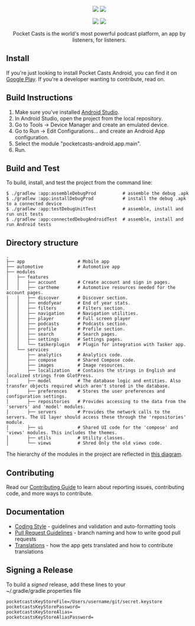 <p align="center">
    <img src="https://user-images.githubusercontent.com/308331/194037473-41ad7eba-8602-4be5-be73-49e3c0c48c12.svg#gh-light-mode-only" />
    <img src="https://user-images.githubusercontent.com/308331/194041226-4c6d8181-cafa-4ea8-8735-1d8106f5e5f6.svg#gh-dark-mode-only" />
</p>

<p align="center">
    <a href="https://buildkite.com/automattic/pocket-casts-android"><img src="https://badge.buildkite.com/dc67ef3537ad6cf097ff193b28063347418205a341d55f9940.svg?branch=main" /></a>
    <a href="https://github.com/Automattic/pocket-casts-android/blob/main/LICENSE.md"><img src="https://img.shields.io/badge/license-MPL-blue" /></a>
</p>

<p align="center">
    Pocket Casts is the world's most powerful podcast platform, an app by listeners, for listeners.
</p>

## Install

If you're just looking to install Pocket Casts Android, you can find it on [Google Play](https://play.google.com/store/apps/details?id=au.com.shiftyjelly.pocketcasts). If you're a developer wanting to contribute, read on.

## Build Instructions

1. Make sure you've installed [Android Studio](https://developer.android.com/studio/index.html).
2. In Android Studio, open the project from the local repository.
3. Go to Tools → Device Manager and create an emulated device.
4. Go to Run → Edit Configurations… and create an Android App configuration. 
5. Select the module "pocketcasts-android.app.main".
6. Run.

## Build and Test

To build, install, and test the project from the command line:

    $ ./gradlew :app:assembleDebugProd          # assemble the debug .apk
    $ ./gradlew :app:installDebugProd           # install the debug .apk to a connected device
    $ ./gradlew :app:testDebugUnitTest          # assemble, install and run unit tests
    $ ./gradlew :app:connectedDebugAndroidTest  # assemble, install and run Android tests

## Directory structure
    .
    ├── app                    # Mobile app
    ├── automotive             # Automotive app
    ├── modules
    │   ├── features
    │   │   ├── account        # Create account and sign in pages.
    │   │   ├── cartheme       # Automotive resources needed for the account pages.
    │   │   ├── discover       # Discover section.
    │   │   ├── endofyear      # End of year stats.
    │   │   ├── filters        # Filters section.
    │   │   ├── navigation     # Navigation utilities.
    │   │   ├── player         # Full screen player
    │   │   ├── podcasts       # Podcasts section.
    │   │   ├── profile        # Profile section.
    │   │   ├── search         # Search pages.
    │   │   ├── settings       # Settings pages.
    │   │   └── taskerplugin   # Plugin for integration with Tasker app.
    │   └── services
    │       ├── analytics      # Analytics code.
    │       ├── compose        # Shared Compose code.
    │       ├── images         # Image resources.
    │       ├── localization   # Contains the strings in English and localized strings from GlotPress. 
    │       ├── model          # The database logic and entities. Also transfer objects required which aren't stored in the database.
    │       ├── preferences    # Stores the user preferences and configuration settings.
    │       ├── repositories   # Provides accessing to the data from the 'servers' and 'model' modules.
    │       ├── servers        # Provides the network calls to the servers. The UI layer should access these through the 'repositories' module.
    │       ├── ui             # Shared UI code for the 'compose' and 'views' modules. This includes the themes.
    │       ├── utils          # Utility classes.
    │       └── views          # Shred Only the old views code.

The hierarchy of the modules in the project are reflected in [this diagram](docs/module-diagram.png).

## Contributing

Read our [Contributing Guide](CONTRIBUTING.md) to learn about reporting issues, contributing code, and more ways to contribute.

## Documentation

- [Coding Style](docs/coding-style.md) - guidelines and validation and auto-formatting tools
- [Pull Request Guidelines](docs/pull-request-guidelines.md) - branch naming and how to write good pull requests
- [Translations](docs/translations.md) - how the app gets translated and how to contribute translations

## Signing a Release

To build a _signed_ release, add these lines to your ~/.gradle/gradle.properties file

    pocketcastsKeyStoreFile=/Users/username/git/secret.keystore
    pocketcastsKeyStorePassword=
    pocketcastsKeyStoreAlias=
    pocketcastsKeyStoreAliasPassword=
